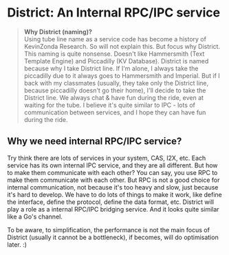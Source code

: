 # District: An Internal RPC/IPC service

> **Why District (naming)?**  
> Using tube line name as a service code has become a history of KevinZonda Research. So will not explain this. But focus why District.  
> This naming is quite nonsense. Doesn't like Hammersmith (Text Template Engine) and Piccadilly (KV Database). District is named because why I take District line. If I'm alone, I always take the piccadilly due to it always goes to Hammersmith and Imperial. But if I back with my classmates (usually, they take only the District line, because piccadilly doesn't go their home), I'll decide to take the District line. We always chat & have fun during the ride, even at waiting for the tube. I believe it's quite similar to IPC - lots of communication between services, and I hope they can have fun during the ride.

## Why we need internal RPC/IPC service?

Try think there are lots of services in your system, CAS, I2X, etc. Each service has its own internal IPC service, and they are all different. But how to make them communicate with each other? You can say, you use RPC to make them communicate with each other. But RPC is not a good choice for internal communication, not because it's too heavy and slow, just because it's hard to develop. We have to do lots of things to make it work, like define the interface, define the protocol, define the data format, etc. District will play a role as a internal RPC/IPC bridging service. And it looks quite similar like a Go's channel.

To be aware, to simplification, the performance is not the main focus of District (usually it cannot be a bottleneck), if becomes, will do optimisation later. :)